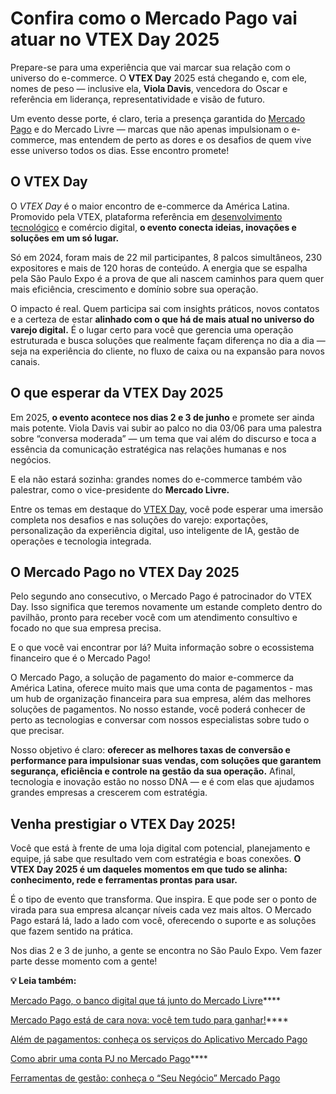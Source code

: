 # Confira como o Mercado Pago vai atuar no VTEX Day 2025

Prepare-se para uma experiência que vai marcar sua relação com o universo do e-commerce. O **VTEX Day** 2025 está chegando e, com ele, nomes de peso — inclusive ela, **Viola Davis**, vencedora do Oscar e referência em liderança, representatividade e visão de futuro.

Um evento desse porte, é claro, teria a presença garantida do [Mercado Pago](https://conteudo.mercadopago.com.br/retrospectiva-mercado-pago) e do Mercado Livre — marcas que não apenas impulsionam o e-commerce, mas entendem de perto as dores e os desafios de quem vive esse universo todos os dias. Esse encontro promete!

## **O VTEX Day**

O *VTEX Day* é o maior encontro de e-commerce da América Latina. Promovido pela VTEX, plataforma referência em [desenvolvimento tecnológico](https://meubolso.mercadopago.com.br/desenvolvimento-tecnologico) e comércio digital, **o evento conecta ideias, inovações e soluções em um só lugar.**

Só em 2024, foram mais de 22 mil participantes, 8 palcos simultâneos, 230 expositores e mais de 120 horas de conteúdo. A energia que se espalha pela São Paulo Expo é a prova de que ali nascem caminhos para quem quer mais eficiência, crescimento e domínio sobre sua operação.

O impacto é real. Quem participa sai com insights práticos, novos contatos e a certeza de estar **alinhado com o que há de mais atual no universo do varejo digital.** É o lugar certo para você que gerencia uma operação estruturada e busca soluções que realmente façam diferença no dia a dia — seja na experiência do cliente, no fluxo de caixa ou na expansão para novos canais.

## **O que esperar da VTEX Day 2025**

Em 2025, **o evento acontece nos dias 2 e 3 de junho** e promete ser ainda mais potente. Viola Davis vai subir ao palco no dia 03/06 para uma palestra sobre “conversa moderada” — um tema que vai além do discurso e toca a essência da comunicação estratégica nas relações humanas e nos negócios.

E ela não estará sozinha: grandes nomes do e-commerce também vão palestrar, como o vice-presidente do **Mercado Livre.**

Entre os temas em destaque do [VTEX Day](https://conteudo.mercadopago.com.br/mercado-pago-no-vtex-day), você pode esperar uma imersão completa nos desafios e nas soluções do varejo: exportações, personalização da experiência digital, uso inteligente de IA, gestão de operações e tecnologia integrada.

## **O Mercado Pago no VTEX Day 2025**

Pelo segundo ano consecutivo, o Mercado Pago é patrocinador do VTEX Day. Isso significa que teremos novamente um estande completo dentro do pavilhão, pronto para receber você com um atendimento consultivo e focado no que sua empresa precisa.

E o que você vai encontrar por lá? Muita informação sobre o ecossistema financeiro que é o Mercado Pago!

O Mercado Pago, a solução de pagamento do maior e-commerce da América Latina, oferece muito mais que uma conta de pagamentos - mas um hub de organização financeira para sua empresa, além das melhores soluções de pagamentos. No nosso estande, você poderá conhecer de perto as tecnologias e conversar com nossos especialistas sobre tudo o que precisar.

Nosso objetivo é claro: **oferecer as melhores taxas de conversão e performance para impulsionar suas vendas, com soluções que garantem segurança, eficiência e controle na gestão da sua operação.** Afinal, tecnologia e inovação estão no nosso DNA — e é com elas que ajudamos grandes empresas a crescerem com estratégia.

## **Venha prestigiar o VTEX Day 2025!**

Você que está à frente de uma loja digital com potencial, planejamento e equipe, já sabe que resultado vem com estratégia e boas conexões. **O VTEX Day 2025 é um daqueles momentos em que tudo se alinha: conhecimento, rede e ferramentas prontas para usar.**

É o tipo de evento que transforma. Que inspira. E que pode ser o ponto de virada para sua empresa alcançar níveis cada vez mais altos. O Mercado Pago estará lá, lado a lado com você, oferecendo o suporte e as soluções que fazem sentido na prática.

Nos dias 2 e 3 de junho, a gente se encontra no São Paulo Expo. Vem fazer parte desse momento com a gente!

**💡 Leia também:**

[Mercado Pago, o banco digital que tá junto do Mercado Livre](https://conteudo.mercadopago.com.br/mercado-pago-banco-digital-mercado-livre)****

[Mercado Pago está de cara nova: você tem tudo para ganhar!](https://conteudo.mercadopago.com.br/nova-cara-mercado-pago)****

[Além de pagamentos: conheça os serviços do Aplicativo Mercado Pago](https://conteudo.mercadopago.com.br/muito-alem-dos-pagamentos-on-line-conheca-os-servicos-do-aplicativo-mercado-pago)

[Como abrir uma conta PJ no Mercado Pago](https://conteudo.mercadopago.com.br/conta-pj-do-mercado-pago)****

[Ferramentas de gestão: conheça o “Seu Negócio” Mercado Pago](https://conteudo.mercadopago.com.br/ferramentas-de-gestao-seu-negocio-mercado-pago)